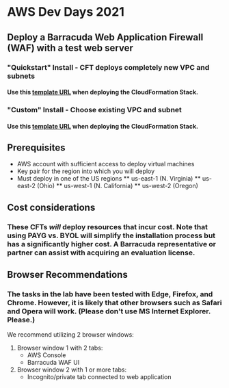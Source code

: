 # AWS Dev Days 2021
## Deploy a Barracuda Web Application Firewall (WAF) with a test web server

### "Quickstart" Install - CFT deploys completely new VPC and subnets
#### Use this [template URL](https://barracuda-dev-days.s3-us-west-2.amazonaws.com/waf-new-vpc.json) when deploying the CloudFormation Stack.

### "Custom" Install - Choose existing VPC and subnet
#### Use this [template URL](https://barracuda-dev-days.s3-us-west-2.amazonaws.com/waf-with-existing-vpc.json) when deploying the CloudFormation Stack.

## Prerequisites
* AWS account with sufficient access to deploy virtual machines
* Key pair for the region into which you will deploy
* Must deploy in one of the US regions
** us-east-1 (N. Virginia)
** us-east-2 (Ohio)
** us-west-1 (N. California)
** us-west-2 (Oregon)

## Cost considerations
### These CFTs _will_ deploy resources that incur cost. Note that using PAYG vs. BYOL will simplify the installation process but has a significantly higher cost. A Barracuda representative or partner can assist with acquiring an evaluation license.

## Browser Recommendations
### The tasks in the lab have been tested with Edge, Firefox, and Chrome. However, it is likely that other browsers such as Safari and Opera will work. (Please don't use MS Internet Explorer. Please.)
We recommend utilizing 2 browser windows:
1. Browser window 1 with 2 tabs:
    * AWS Console
    * Barracuda WAF UI
2. Browser window 2 with 1 or more tabs:
    * Incognito/private tab connected to web application
